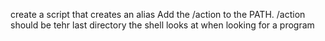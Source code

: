 create a script that creates an alias
Add the /action to the PATH. /action should be tehr last directory the shell looks at when looking for a program
